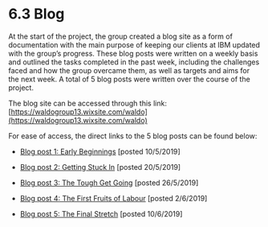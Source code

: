 # 6.3 Blog

At the start of the project, the group created a blog site as a form of documentation with the main purpose of keeping our clients at IBM updated with the group’s progress. These blog posts were written on a weekly basis and outlined the tasks completed in the past week, including the challenges faced and how the group overcame them, as well as targets and aims for the next week. A total of 5 blog posts were written over the course of the project.

  
  

The blog site can be accessed through this link: [https://waldogroup13.wixsite.com/waldo](https://waldogroup13.wixsite.com/waldo)

  

For ease of access, the direct links to the 5 blog posts can be found below:

 - [Blog post 1: Early Beginnings](https://waldogroup13.wixsite.com/waldo/home/how-to-spice-up-your-business-presentation) [posted 10/5/2019]


 

 -  [Blog post 2: Getting Stuck In](https://waldogroup13.wixsite.com/waldo/home/blog-post-2-getting-stuck-in)  [posted 20/5/2019]


 - [Blog post 3: The Tough Get Going](https://waldogroup13.wixsite.com/waldo/home/blog-post-3-the-tough-get-going) [posted 26/5/2019]
 
 
 - [Blog post 4: The First Fruits of Labour](https://waldogroup13.wixsite.com/waldo/home/blog-post-4-the-first-fruits-of-labour) [posted 2/6/2019]
 
 - [Blog post 5: The Final Stretch](https://waldogroup13.wixsite.com/waldo/home/the-final-stretch) [posted 10/6/2019]




